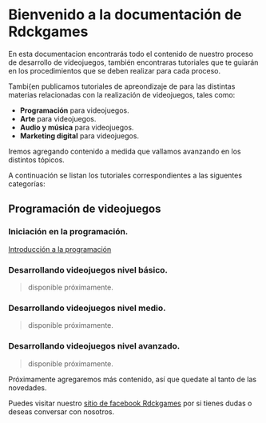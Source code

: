 # Bienvenido a la documentación de Rdckgames

En esta documentacion encontrarás todo el contenido de nuestro proceso de desarrollo de videojuegos, también encontraras tutoriales que te guiarán en los procedimientos que se deben realizar para cada proceso.

Tambi{en publicamos tutoriales de apreondizaje de para las distintas materias relacionadas con la realización de videojuegos, tales como:

* **Programación** para videojuegos.
* **Arte** para videojuegos.
* **Audio y música** para videojuegos.
* **Marketing digital** para videojuegos.

Iremos agregando contenido a medida que vallamos avanzando en los distintos tópicos.

A continuación se listan los tutoriales correspondientes a las siguentes categorías:

## Programación de videojuegos

### Iniciación en la programación.

[Introducción a la programación](prog_01.md "Usando variables y creando un formulario de registro")

### Desarrollando videojuegos nivel básico.

> disponible próximamente.

### Desarrollando videojuegos nivel medio.

> disponible próximamente.

### Desarrollando videojuegos nivel avanzado.

> disponible próximamente.

Próximamente agregaremos más contenido, así que quedate al tanto de las novedades.

Puedes visitar nuestro [sitio de facebook Rdckgames](http://facebook.me/rdckgames) por si tienes dudas o deseas conversar con nosotros.


